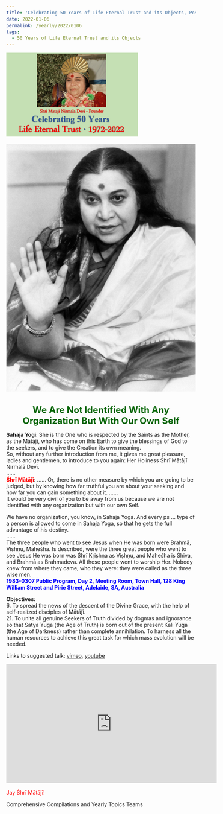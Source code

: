 ```yaml
---
title: 'Celebrating 50 Years of Life Eternal Trust and its Objects, Post 1 on the Epiphany Day'
date: 2022-01-06
permalink: /yearly/2022/0106
tags:
  - 50 Years of Life Eternal Trust and its Objects
---
```


<div style="text-align: left"><img src="/images/Celebrating50YearsLET.png" width="350" /></div><br>

<div style="text-align: center"><img src="/images/image877_Jo_Bajescu_Collection.png" /></div>

<br>
<p style="color:DarkGreen; text-align:center">
<font size="+2"><b>We Are Not Identified With Any Organization But With Our Own Self</b><br></font>
</p>

<p>
<b>Sahaja Yogi</b>: She is the One who is respected by the Saints as the Mother, as the Mātājī, who has come on this Earth to give the blessings of God to the seekers, and to give the Creation its own meaning.<br>
So, without any further introduction from me, it gives me great pleasure, ladies and gentlemen, to introduce to you again: Her Holiness Śhrī Mātājī Nirmalā Devī.<br>
......<br>
<font color="red"><b>Śhrī Mātājī</b></font>: ...... Or, there is no other measure by which you are going to be judged, but by knowing how far truthful you are about your seeking and how far you can gain something about it. 
......<br>
 It would be very civil of you to be away from us because we are not identified with any organization but with our own Self. 

We have no organization, you know, in Sahaja Yoga. And every ps ... type of a person is allowed to come in Sahaja Yoga, so that he gets the full advantage of his destiny.<br>
......<br>
The three people who went to see Jesus when He was born were Brahmā, Viṣhṇu, Maheśha. Is described, were the three great people who went to see Jesus He was born was Śhrī Kṛiṣhṇa as Viṣhṇu, and Maheśha is Śhiva, and Brahmā as Brahmadeva. All these people went to worship Her. Nobody knew from where they came, who they were: they were called as the three wise men.<br>
<font color="blue"><b>1983-0307 Public Program, Day 2, Meeting Room, Town Hall, 128 King William Street and Pirie Street, Adelaide, SA, Australia</b></font><br>
</p>

<p>
<b>Objectives:</b><br>
6. To spread the news of the descent of the Divine Grace, with the help of self-realized disciples of Mātājī.<br>
21. To unite all genuine Seekers of Truth divided by dogmas and ignorance so that Satya Yuga (the Age of Truth) is born out of the present Kali Yuga (the Age of Darkness) rather than complete annihilation. To harness all the human resources to achieve this great task for which mass evolution will be needed.
</p>  

Links to suggested talk: <a href="https://vimeo.com/104918602"> vimeo</a>, <a href="https://www.youtube.com/watch?v=RHjHc8BaT_k"> youtube</a><br>

<iframe width="560" height="315" src="https://www.youtube.com/embed/RHjHc8BaT_k" title="YouTube video player" frameborder="0" allow="accelerometer; autoplay; clipboard-write; encrypted-media; gyroscope; picture-in-picture" allowfullscreen></iframe><br>

<p style="color:red;">Jay Śhrī Mātājī!<br></p>

Comprehensive Compilations and Yearly Topics Teams